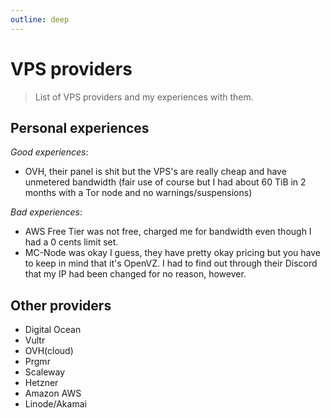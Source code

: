 ```yaml
---
outline: deep
---
```


# VPS providers

> List of VPS providers and my experiences with them.

## Personal experiences

*Good experiences*:
* OVH, their panel is shit but the VPS's are really cheap and have unmetered bandwidth (fair use of course but I had about 60 TiB in 2 months with a Tor node and no warnings/suspensions)

*Bad experiences*:
* AWS Free Tier was not free, charged me for bandwidth even though I had a 0 cents limit set.
* MC-Node was okay I guess, they have pretty okay pricing but you have to keep in mind that it's OpenVZ. I had to find out through their Discord that my IP had been changed for no reason, however.

## Other providers

* Digital Ocean
* Vultr
* OVH(cloud)
* Prgmr
* Scaleway
* Hetzner
* Amazon AWS
* Linode/Akamai

